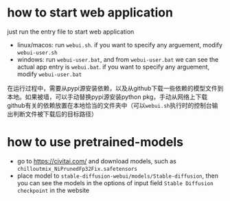 # how to start web application

just run the entry file to start web application
- linux/macos: run `webui.sh`. if you want to specify any arguement, modify `webui-user.sh`
- windows: run `webui-user.bat`, and from `webui-user.bat` we can see the actual app entry is `webui.bat`. if you want to specify any arguement, modify `webui-user.bat`


在运行过程中，需要从pypi源安装依赖，以及从github下载一些依赖的模型文件到本地。如果被墙，可以手动替换pypi源安装python pkg，手动从网络上下载github有关的依赖放置在本地恰当的文件夹中（可以`webui.sh`执行时的控制台输出判断文件被下载后的目标路径）


# how to use pretrained-models
- go to https://civitai.com/ and download models, such as `chilloutmix_NiPrunedFp32Fix.safetensors`
- place model to `stable-diffusion-webui/models/Stable-diffusion`, then you can see the models in the options of input field `Stable Diffusion checkpoint` in the website